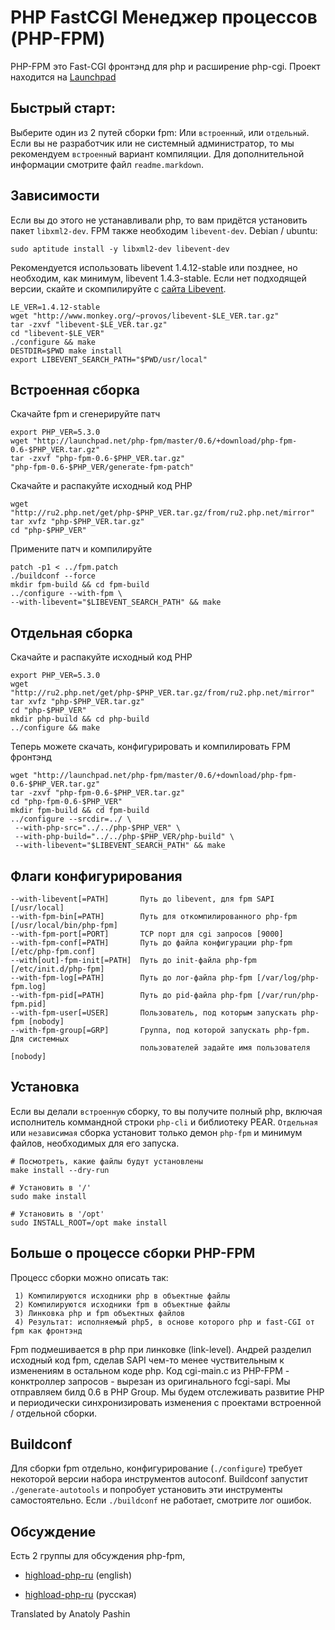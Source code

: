 # PHP FastCGI Менеджер процессов (PHP-FPM)

PHP-FPM это Fast-CGI фронтэнд для php и расширение php-cgi. Проект находится на [Launchpad](https://launchpad.net/php-fpm)

## Быстрый старт:

Выберите один из 2 путей сборки fpm: Или `встроенный`, или `отдельный`. Если вы не разработчик или не системный администратор, то мы рекомендуем `встроенный` вариант компиляции. Для дополнительной информации смотрите файл `readme.markdown`.

## Зависимости
Если вы до этого не устанавливали php, то вам придётся установить пакет `libxml2-dev`. FPM также необходим `libevent-dev`. Debian / ubuntu:

	sudo aptitude install -y libxml2-dev libevent-dev

Рекомендуется использовать libevent 1.4.12-stable или позднее, но необходим, как минимум, libevent 1.4.3-stable. Если нет подходящей версии, скайте и скомпилируйте с [сайта Libevent](http://www.monkey.org/~provos/libevent/).

	LE_VER=1.4.12-stable
	wget "http://www.monkey.org/~provos/libevent-$LE_VER.tar.gz"
	tar -zxvf "libevent-$LE_VER.tar.gz"
	cd "libevent-$LE_VER"
	./configure && make
	DESTDIR=$PWD make install
	export LIBEVENT_SEARCH_PATH="$PWD/usr/local"

## Встроенная сборка

Скачайте fpm и сгенерируйте патч

	export PHP_VER=5.3.0
	wget "http://launchpad.net/php-fpm/master/0.6/+download/php-fpm-0.6-$PHP_VER.tar.gz"
	tar -zxvf "php-fpm-0.6-$PHP_VER.tar.gz"
	"php-fpm-0.6-$PHP_VER/generate-fpm-patch"

Скачайте и распакуйте исходный код PHP

	wget "http://ru2.php.net/get/php-$PHP_VER.tar.gz/from/ru2.php.net/mirror"
	tar xvfz "php-$PHP_VER.tar.gz"
	cd "php-$PHP_VER"

Примените патч и компилируйте

	patch -p1 < ../fpm.patch
	./buildconf --force
	mkdir fpm-build && cd fpm-build
	../configure --with-fpm \
	--with-libevent="$LIBEVENT_SEARCH_PATH" && make

## Отдельная сборка

Скачайте и распакуйте исходный код PHP

	export PHP_VER=5.3.0
	wget "http://ru2.php.net/get/php-$PHP_VER.tar.gz/from/ru2.php.net/mirror"
	tar xvfz "php-$PHP_VER.tar.gz"
	cd "php-$PHP_VER"
	mkdir php-build && cd php-build
	../configure && make

Теперь можете скачать, конфигурировать и компилировать FPM фронтэнд

	wget "http://launchpad.net/php-fpm/master/0.6/+download/php-fpm-0.6-$PHP_VER.tar.gz"
	tar -zxvf "php-fpm-0.6-$PHP_VER.tar.gz"
	cd "php-fpm-0.6-$PHP_VER"
	mkdir fpm-build && cd fpm-build
	../configure --srcdir=../ \
	 --with-php-src="../../php-$PHP_VER" \
	 --with-php-build="../../php-$PHP_VER/php-build" \
	 --with-libevent="$LIBEVENT_SEARCH_PATH" && make

## Флаги конфигурирования

	--with-libevent[=PATH]       Путь до libevent, для fpm SAPI [/usr/local]
	--with-fpm-bin[=PATH]        Путь для откомпилированного php-fpm [/usr/local/bin/php-fpm]
	--with-fpm-port[=PORT]       TCP порт для cgi запросов [9000]
	--with-fpm-conf[=PATH]       Путь до файла конфигурации php-fpm [/etc/php-fpm.conf]
	--with[out]-fpm-init[=PATH]  Путь до init-файла php-fpm [/etc/init.d/php-fpm]
	--with-fpm-log[=PATH]        Путь до лог-файла php-fpm [/var/log/php-fpm.log]
	--with-fpm-pid[=PATH]        Путь до pid-файла php-fpm [/var/run/php-fpm.pid]
	--with-fpm-user[=USER]       Пользователь, под которым запускать php-fpm [nobody]
	--with-fpm-group[=GRP]       Группа, под которой запускать php-fpm. Для системных 
		                  	     пользователей задайте имя пользователя [nobody]

## Установка

Если вы делали `встроенную` сборку, то вы получите полный php, включая исполнитель коммандной строки `php-cli` и библиотеку PEAR. `Отдельная` или `независимая` сборка установит только демон `php-fpm` и минимум файлов, необходимых для его запуска.

	# Посмотреть, какие файлы будут установлены
	make install --dry-run

	# Установить в '/'
	sudo make install

	# Установить в '/opt'
	sudo INSTALL_ROOT=/opt make install

## Больше о процессе сборки PHP-FPM

Процесс сборки можно описать так:

	 1) Компилируются исходники php в объектные файлы
	 2) Компилируются исходники fpm в объектные файлы
	 3) Линковка php и fpm объектных файлов
	 4) Результат: исполняемый php5, в основе которого php и fast-CGI от fpm как фронтэнд

Fpm подмешивается в php при линковке (link-level). Андрей разделил исходный код fpm, сделав SAPI чем-то менее чуствительным к изменениям в остальном коде php. Код cgi-main.c из PHP-FPM - конктроллер запросов - вырезан из оригинального fcgi-sapi. Мы отправляем билд 0.6 в PHP Group. Мы будем отслеживать развитие PHP и периодически синхронизировать изменения с проектами встроенной / отдельной сборки.

## Buildconf

Для сборки fpm отдельно, конфигурирование (`./configure`) требует некоторой версии набора инструментов autoconf. Buildconf запустит `./generate-autotools` и попробует установить эти инструменты самостоятельно. Если `./buildconf` не работает, смотрите лог ошибок.


## Обсуждение

Есть 2 группы для обсуждения php-fpm,

- [highload-php-ru](http://groups.google.com/group/highload-php-en) (english)

- [highload-php-ru](http://groups.google.com/group/highload-php-ru) (русская)

Translated by Anatoly Pashin
